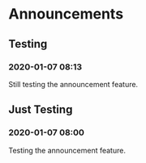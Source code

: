 # Announcements

## Testing

### 2020-01-07 08:13

Still testing the announcement feature.

## Just Testing

### 2020-01-07 08:00

Testing the announcement feature.

